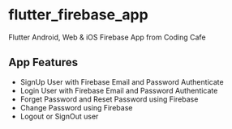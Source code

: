 # flutter_firebase_app

Flutter Android, Web & iOS Firebase App from Coding Cafe

## App Features
- SignUp User with Firebase Email and Password Authenticate
- Login User with Firebase Email and Password Authenticate
- Forget Password and Reset Password using Firebase
- Change Password using Firebase
- Logout or SignOut user
